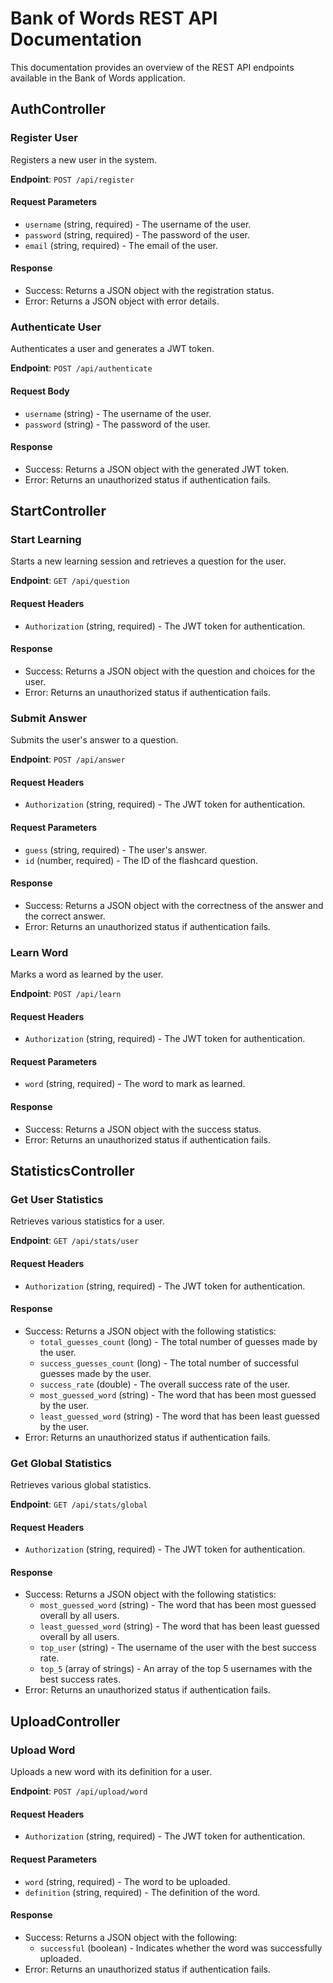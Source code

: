 # Bank of Words REST API Documentation

This documentation provides an overview of the REST API endpoints available in the Bank of Words application.

## AuthController

### Register User

Registers a new user in the system.

**Endpoint**: `POST /api/register`

#### Request Parameters

- `username` (string, required) - The username of the user.
- `password` (string, required) - The password of the user.
- `email` (string, required) - The email of the user.

#### Response

- Success: Returns a JSON object with the registration status.
- Error: Returns a JSON object with error details.

### Authenticate User

Authenticates a user and generates a JWT token.

**Endpoint**: `POST /api/authenticate`

#### Request Body

- `username` (string) - The username of the user.
- `password` (string) - The password of the user.

#### Response

- Success: Returns a JSON object with the generated JWT token.
- Error: Returns an unauthorized status if authentication fails.

## StartController

### Start Learning

Starts a new learning session and retrieves a question for the user.

**Endpoint**: `GET /api/question`

#### Request Headers

- `Authorization` (string, required) - The JWT token for authentication.

#### Response

- Success: Returns a JSON object with the question and choices for the user.
- Error: Returns an unauthorized status if authentication fails.

### Submit Answer

Submits the user's answer to a question.

**Endpoint**: `POST /api/answer`

#### Request Headers

- `Authorization` (string, required) - The JWT token for authentication.

#### Request Parameters

- `guess` (string, required) - The user's answer.
- `id` (number, required) - The ID of the flashcard question.

#### Response

- Success: Returns a JSON object with the correctness of the answer and the correct answer.
- Error: Returns an unauthorized status if authentication fails.

### Learn Word

Marks a word as learned by the user.

**Endpoint**: `POST /api/learn`

#### Request Headers

- `Authorization` (string, required) - The JWT token for authentication.

#### Request Parameters

- `word` (string, required) - The word to mark as learned.

#### Response

- Success: Returns a JSON object with the success status.
- Error: Returns an unauthorized status if authentication fails.

## StatisticsController

### Get User Statistics

Retrieves various statistics for a user.

**Endpoint**: `GET /api/stats/user`

#### Request Headers

- `Authorization` (string, required) - The JWT token for authentication.

#### Response

- Success: Returns a JSON object with the following statistics:
    - `total_guesses_count` (long) - The total number of guesses made by the user.
    - `success_guesses_count` (long) - The total number of successful guesses made by the user.
    - `success_rate` (double) - The overall success rate of the user.
    - `most_guessed_word` (string) - The word that has been most guessed by the user.
    - `least_guessed_word` (string) - The word that has been least guessed by the user.
- Error: Returns an unauthorized status if authentication fails.

### Get Global Statistics

Retrieves various global statistics.

**Endpoint**: `GET /api/stats/global`

#### Request Headers

- `Authorization` (string, required) - The JWT token for authentication.

#### Response

- Success: Returns a JSON object with the following statistics:
    - `most_guessed_word` (string) - The word that has been most guessed overall by all users.
    - `least_guessed_word` (string) - The word that has been least guessed overall by all users.
    - `top_user` (string) - The username of the user with the best success rate.
    - `top_5` (array of strings) - An array of the top 5 usernames with the best success rates.
- Error: Returns an unauthorized status if authentication fails.

## UploadController

### Upload Word

Uploads a new word with its definition for a user.

**Endpoint**: `POST /api/upload/word`

#### Request Headers

- `Authorization` (string, required) - The JWT token for authentication.

#### Request Parameters

- `word` (string, required) - The word to be uploaded.
- `definition` (string, required) - The definition of the word.

#### Response

- Success: Returns a JSON object with the following:
  - `successful` (boolean) - Indicates whether the word was successfully uploaded.
- Error: Returns an unauthorized status if authentication fails.